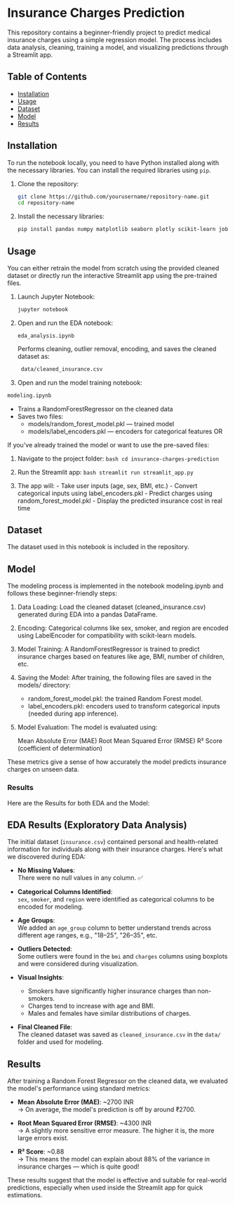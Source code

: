 # Insurance Charges Prediction

This repository contains a beginner-friendly project to predict medical insurance charges using a simple regression model. The process includes data analysis, cleaning, training a model, and visualizing predictions through a Streamlit app.

## Table of Contents

- [Installation](#installation)
- [Usage](#usage)
- [Dataset](#dataset)
- [Model](#model-training)
- [Results](#results)

## Installation

To run the notebook locally, you need to have Python installed along with the necessary libraries. You can install the required libraries using `pip`.

1. Clone the repository:
    ```bash
    git clone https://github.com/yourusername/repository-name.git
    cd repository-name
    ```

2. Install the necessary libraries:
    ```bash
    pip install pandas numpy matplotlib seaborn plotly scikit-learn joblib streamlit jupyter
    ```

## Usage

You can either retrain the model from scratch using the provided cleaned dataset or directly run the interactive Streamlit app using the pre-trained files.

1. Launch Jupyter Notebook:
    ```bash
    jupyter notebook
    ```
    
2. Open and run the EDA notebook:
    ```text
    eda_analysis.ipynb
    ```
    Performs cleaning, outlier removal, encoding, and saves the cleaned dataset as:
    ```bash
     data/cleaned_insurance.csv
    ```
    
3. Open and run the model training notebook:
  ```bash
  modeling.ipynb
  ```
  - Trains a RandomForestRegressor on the cleaned data
  - Saves two files:
      - models/random_forest_model.pkl — trained model
      - models/label_encoders.pkl — encoders for categorical features
OR

If you've already trained the model or want to use the pre-saved files:

  1. Navigate to the project folder:
    ```bash
    cd insurance-charges-prediction
    ```
  
  3. Run the Streamlit app:
    ```bash
    streamlit run streamlit_app.py
    ```

  4. The app will:
    - Take user inputs (age, sex, BMI, etc.)
    - Convert categorical inputs using label_encoders.pkl
    - Predict charges using random_forest_model.pkl
    - Display the predicted insurance cost in real time
    
## Dataset

The dataset used in this notebook is included in the repository.

## Model

The modeling process is implemented in the notebook modeling.ipynb and follows these beginner-friendly steps:

1. Data Loading: Load the cleaned dataset (cleaned_insurance.csv) generated during EDA into a pandas DataFrame.

2. Encoding: Categorical columns like sex, smoker, and region are encoded using LabelEncoder for compatibility with scikit-learn models.

3. Model Training: A RandomForestRegressor is trained to predict insurance charges based on features like age, BMI, number of children, etc.

4. Saving the Model: After training, the following files are saved in the models/ directory:
    - random_forest_model.pkl: the trained Random Forest model.
    - label_encoders.pkl: encoders used to transform categorical inputs (needed during app inference).

5. Model Evaluation:
The model is evaluated using:

    Mean Absolute Error (MAE)
    Root Mean Squared Error (RMSE)
    R² Score (coefficient of determination)

These metrics give a sense of how accurately the model predicts insurance charges on unseen data.

### Results

Here are the Results for both EDA and the Model:

## EDA Results (Exploratory Data Analysis)

The initial dataset (`insurance.csv`) contained personal and health-related information for individuals along with their insurance charges. Here's what we discovered during EDA:

- **No Missing Values**:  
  There were no null values in any column. ✅

- **Categorical Columns Identified**:  
  `sex`, `smoker`, and `region` were identified as categorical columns to be encoded for modeling.

- **Age Groups**:  
  We added an `age_group` column to better understand trends across different age ranges, e.g., "18–25", "26–35", etc.

- **Outliers Detected**:  
  Some outliers were found in the `bmi` and `charges` columns using boxplots and were considered during visualization.

- **Visual Insights**:
  - Smokers have significantly higher insurance charges than non-smokers.
  - Charges tend to increase with age and BMI.
  - Males and females have similar distributions of charges.

- **Final Cleaned File**:  
  The cleaned dataset was saved as `cleaned_insurance.csv` in the `data/` folder and used for modeling.

## Results

After training a Random Forest Regressor on the cleaned data, we evaluated the model's performance using standard metrics:

- **Mean Absolute Error (MAE)**: ~2700 INR  
  → On average, the model's prediction is off by around ₹2700.

- **Root Mean Squared Error (RMSE)**: ~4300 INR  
  → A slightly more sensitive error measure. The higher it is, the more large errors exist.

- **R² Score**: ~0.88  
  → This means the model can explain about 88% of the variance in insurance charges — which is quite good!

These results suggest that the model is effective and suitable for real-world predictions, especially when used inside the Streamlit app for quick estimations.



